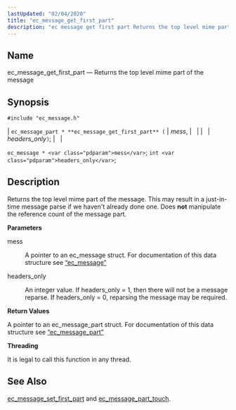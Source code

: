 ```yaml
---
lastUpdated: "02/04/2020"
title: "ec_message_get_first_part"
description: "ec message get first part Returns the top level mime part of the message ec message part ec message get first part mess headers only ec message mess int headers only Returns the top level mime part of the message This may result in a just in time message parse..."
---
```


<a name="apis.ec_message_get_first_part"></a> 
## Name

ec_message_get_first_part — Returns the top level mime part of the message

## Synopsis

`#include "ec_message.h"`

| `ec_message_part * **ec_message_get_first_part** (` | <var class="pdparam">mess</var>, |   |
|   | <var class="pdparam">headers_only</var>`)`; |   |

`ec_message * <var class="pdparam">mess</var>`;
`int <var class="pdparam">headers_only</var>`;<a name="idp55847168"></a> 
## Description

Returns the top level mime part of the message. This may result in a just-in-time message parse if we haven't already done one. Does **not** manipulate the reference count of the message part.

**<a name="idp55849264"></a> Parameters**

<dl class="variablelist">

<dt>mess</dt>

<dd>

A pointer to an ec_message struct. For documentation of this data structure see [“ec_message”](/momentum/3/3-api/structs-ec-message)

</dd>

<dt>headers_only</dt>

<dd>

An integer value. If headers_only = 1, then there will not be a message reparse. If headers_only = 0, reparsing the message may be required.

</dd>

</dl>

**<a name="idp55854608"></a> Return Values**

A pointer to an ec_message_part struct. For documentation of this data structure see [“ec_message_part”](/momentum/3/3-api/structs-ec-message-part)

**<a name="idp55856144"></a> Threading**

It is legal to call this function in any thread.

<a name="idp55857248"></a> 
## See Also

[ec_message_set_first_part](/momentum/3/3-api/apis-ec-message-set-first-part) and [ec_message_part_touch](/momentum/3/3-api/apis-ec-message-part-touch).